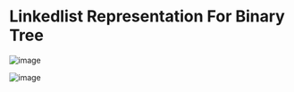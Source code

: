 # Linkedlist Representation For Binary Tree
![image](https://github.com/user-attachments/assets/acdba680-6ae2-4c46-b5c7-b859e3cbea8a)

![image](https://github.com/user-attachments/assets/c72ec04b-1966-48ca-ad8e-a0d8a2b2de0f)


